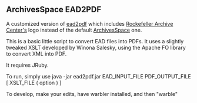 ArchivesSpace EAD2PDF
--------------------
A customized version of [ead2pdf](https://github.com/archivesspace/ead2pdf) which includes [Rockefeller Archive Center's](https://github.com/RockefellerArchiveCenter) logo instead of the default [ArchivesSpace](https://github.com/archivesspace) one.

This is a basic little script to convert EAD files into PDFs.
It uses a slightly tweaked XSLT developed by Winona Salesky, using the Apache FO library
to convert XML into PDF.

It requires JRuby.

To run, simply use java -jar ead2pdf.jar EAD_INPUT_FILE PDF_OUTPUT_FILE [ XSLT_FILE ( option ) ]

To develop, make your edits, have warbler installed, and then "warble"
